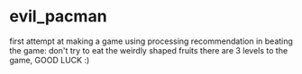 evil_pacman
===========

first attempt at making a game using processing
recommendation in beating the game: don't try to eat the weirdly shaped fruits
there are 3 levels to the game, GOOD LUCK :)
